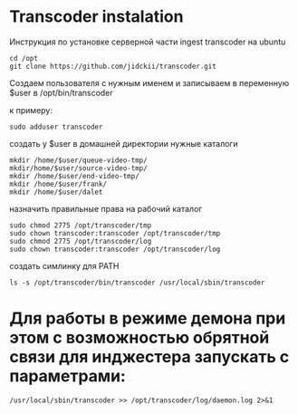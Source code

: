 # Transcoder instalation

Инструкция по  установке серверной части ingest transcoder на ubuntu

```
cd /opt
git clone https://github.com/jidckii/transcoder.git
```

Создаем пользователя с нужным именем и записываем в переменную $user в /opt/bin/transcoder

к примеру:

```
sudo adduser transcoder
```

создать у $user в домашней директории нужные каталоги

```
mkdir /home/$user/queue-video-tmp/
mkdir/home/$user/source-video-tmp/
mkdir /home/$user/end-video-tmp/
mkdir /home/$user/frank/
mkdir /home/$user/dalet
```

назначить правильные права на рабочий каталог

```
sudo chmod 2775 /opt/transcoder/tmp
sudo chown transcoder:transcoder /opt/transcoder/tmp
sudo chmod 2775 /opt/transcoder/log
sudo chown transcoder:transcoder /opt/transcoder/log
```

создать симлинку для PATH

```
ls -s /opt/transcoder/bin/transcoder /usr/local/sbin/transcoder
```

# Для работы в режиме демона при этом с возможностью обрятной связи для инджестера запускать с параметрами:
 
 ```
/usr/local/sbin/transcoder >> /opt/transcoder/log/daemon.log 2>&1
```


